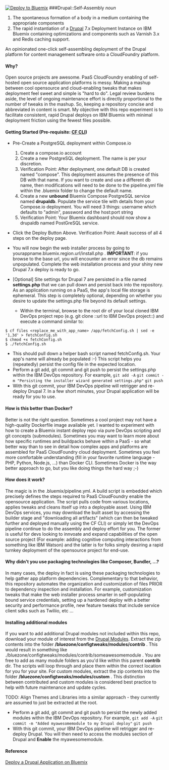 [![Deploy to Bluemix](https://bluemix.net/deploy/button_x2.png)](https://bluemix.net/deploy?repository=https://github.com/joshisa/drupalstart)
###Drupal::Self-Assembly
<i>noun</i>
 1. The spontaneous formation of a body in a medium containing the appropriate components
 2. The rapid instantiation of a [Drupal](https://www.drupal.org/ "Drupal") 7.x Deployment Instance on IBM Bluemix containing optimizations and components such as Varnish 3.x and Redis caching support. 

An opinionated one-click self-assembling deployment of the Drupal platform for content management software onto a CloudFoundry platform.  

#### Why?
Open source projects are awesome. PaaS CloudFoundry enabling of self-hosted open source application platforms is messy.  Making a mashup between cool opensource and cloud-enabling tweaks that makes deployment feel sweet and simple is "hard to do".  Legal review burdens aside, the level of ongoing maintenance effort is directly proportional to the number of tweaks in the mashup.  So, keeping a repository concise and abbreviated in content is smart.  My objective with this repo experiment is to facilitate consistent, rapid Drupal deploys on IBM Bluemix with minimal deployment friction using the fewest files possible.

#### Getting Started  (Pre-requisite: [CF CLI](https://github.com/cloudfoundry/cli/releases "CF CLI"))
- Pre-Create a PostgreSQL deployment within Compose.io
  1.  Create a compose.io account
  2.  Create a new PostgreSQL deployment.  The name is per your discretion.
  3.  Verification Point:  After deployment, one default DB is created named "compose".  This deployment assumes the presence of this DB with that name.  If you want to create and use a different db name, then modifications will need to be done to the pipeline.yml file within the .bluemix folder to change the default name.
  4.  Create a new **unbound** Bluemix Compose PostgreSQL service named **drupaldb**.  Populate the service tile with details from your Compose.io deployment.  You will need 3 things:  username which defaults to "admin", password and the host:port string
  5.  Verification Point:  Your Bluemix dashboard should now show a drupaldb named PostGreSQL service.
- Click the Deploy Button Above.  Verification Point:  Await success of all 4 steps on the deploy page.
- You will now begin the web installer process by going to yourappname.bluemix.region.url/install.php . **IMPORTANT**: if you browse to the base url, you will encounter an error since the db remains unpopulated.  Complete the web installation process and your shiny new Drupal 7.x deploy is ready to go.
 
- [Optional] Site settings for Drupal 7 are persisted in a file named **settings.php** that we can pull down and persist back into the repository.  As an application running on a PaaS, the app's local file storage is ephemeral.  This step is completely optional, depending on whether you desire to update the settings.php file beyond its default settings.
  - Within the terminal, browse to the root dir of your local cloned IBM DevOps project repo (e.g.  git clone ::url to IBM DevOps project::) and execute a command similar to:
```
$ cf files <replace_me_with_app_name> /app/fetchConfig.sh | sed -e '1,3d' > fetchConfig.sh
$ chmod +x fetchConfig.sh
$ ./fetchConfig.sh
```
- This should pull down a helper bash script named fetchConfig.sh.  Your app's name will already be populated :-)  This script helps you (repeatedly) persist the config file in the expected location.
- Perform a git add, git commit and git push to persist the settings.php within the IBM DevOps repository. For example,
```git add -A```
```git commit -m "Persisting the installer wizard generated settings.php"```
```git push```
- With this git commit, your IBM DevOps pipeline will retrigger and re-deploy Drupal 7.  In a few short minutes, your Drupal application will be ready for you to use.

#### How is this better than Docker?
Better is not the right question.  Sometimes a cool project may not have a high-quality Dockerfile image available yet. I wanted to experiment with how to create a Bluemix instant deploy repo via pure DevOps scripting and git concepts (submodules).  Sometimes you may want to learn more about how specific runtimes and buildpacks behave within a PaaS - so what better way than to see in detail how complex apps and platforms are assembled for PaaS CloudFoundry cloud deployment.  Sometimes you feel more comfortable understanding (fill in your favorite runtime language - PHP, Python, Node.js, ...) than Docker CLI.  Sometimes Docker is the way better approach to go, but you like doing things the hard way ;-)

#### How does it work?
The magic is in the .bluemix/pipeline.yml.  A build script is embedded which precisely defines the steps required to PaaS CloudFoundry enable the opensource application.  The script pulls code from various locations, applies tweaks and cleans itself up into a deployable asset.  Using IBM DevOps services, you may download the built asset by accessing the builder stage and "downloading all artifacts" (which can then be tweaked further and deployed manually using the CF CLI) or simply let the DevOps pipeline continue to do the assembly and deploy effort for you.  The former is useful for devs looking to innvoate and expand capabilities of the open source project (For example: adding cognitive computing interactions from something like IBM Watson) and the latter is for folks simply desiring a rapid turnkey deployment of the opensource project for end-use.

#### Why didn't you use packaging technologies like Composer, Bundler, ...?
In many cases, the deploy in fact is using these packaging technologies to help gather app platform dependencies. Complementary to that behavior, this repository automates the organization and customization of files PRIOR to dependency inspection and installation.  For example, customization tweaks that make the web installer process smarter in self-populating bound service credentials, setting up a hardened deploy with a better security and performance profile, new feature tweaks that include service client sdks such as Twiliio, etc ...  

#### Installing additional modules
If you want to add additional Drupal modules not included within this repo,  download your module of interest from the [Drupal Modules](https://www.drupal.org/project/project_module?f%5B0%5D=&f%5B1%5D=&f%5B2%5D=&f%5B3%5D=drupal_core%3A103&f%5B4%5D=sm_field_project_type%3Afull&text=&solrsort=iss_project_release_usage+desc&op=Search "Drupal 7.x Modules").  Extract the zip contents into the folder **/bluezone/configtweaks/modules/contrib** . This would result in something like ./bluezone/configtweaks/modules/contrib/someawesomemodule .  You are free to add as many module folders as you'd like within this parent **contrib** dir.  The scripts will loop through and place them within the correct location for you for your site.  For custom modules, extract the zip contents into the folder **/bluezone/configtweaks/modules/custom** . This distinction between contributed and custom modules is considered best practice to help with future maintenance and update cycles.  

TODO:  Align Themes and Libraries into a similar approach - they currently are assumed to just be extracted at the root.

- Perform a git add, git commit and git push to persist the newly added modules within the IBM DevOps repository. For example,
```git add -A```
```git commit -m "Added myawesomemodule to my Drupal deploy"```
```git push```
- With this git commit, your IBM DevOps pipeline will retrigger and re-deploy Drupal.  You will then need to access the modules section of Drupal and **Enable** the myawesomemodule.

#### Reference
[Deploy a Drupal Application on Bluemix](https://developer.ibm.com/bluemix/2014/02/17/deploy-drupal-application-ibm-bluemix/)
